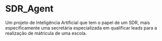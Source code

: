 # SDR_Agent
Um projeto de Inteligência Artificial que tem o papel de um SDR, mais especificamente uma secretária especializada em qualificar leads para a realização de mátricula de uma escola.
